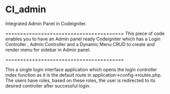 # CI_admin
Integrated Admin Panel in Codeigniter. 

========================================
This piece of code enables you to have an Admin panel ready Codeigniter which has a Login Controller , Admin Controller and a Dynamic Menu CRUD to create and render menu for sidebar in Admin panel. 

========================================

This a single login interface application which opens the login controller index function as it is the default route in application->config->routes.php. The users have roles, based on these roles, the user is redirected to its desired controller after successful login. 

